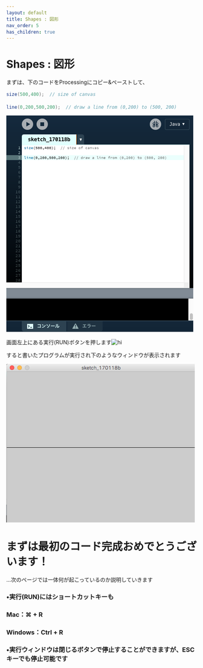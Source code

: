 ```yaml
---
layout: default
title: Shapes : 図形
nav_order: 5
has_children: true
---
```


# Shapes : 図形

まずは、下のコードをProcessingにコピー&ペーストして、

```java
size(500,400);  // size of canvas

line(0,200,500,200);  // draw a line from (0,200) to (500, 200)
```


<img src="assets/line_sketch.png" alt="hi" class="inline"/>

画面左上にある実行\(RUN\)ボタンを押します<img src="images/assets/run_button.png" alt="hi" class="inline"/>

すると書いたプログラムが実行され下のようなウィンドウが表示されます

<img src="assets/line_run.png" alt="hi" class="inline"/>

# まずは最初のコード完成おめでとうございます！

...次のページでは一体何が起こっているのか説明していきます

### •実行\(RUN\)にはショートカットキーも

### Mac：⌘ + R

### Windows：Ctrl + R

### •実行ウィンドウは閉じるボタンで停止することができますが、ESCキーでも停止可能です

